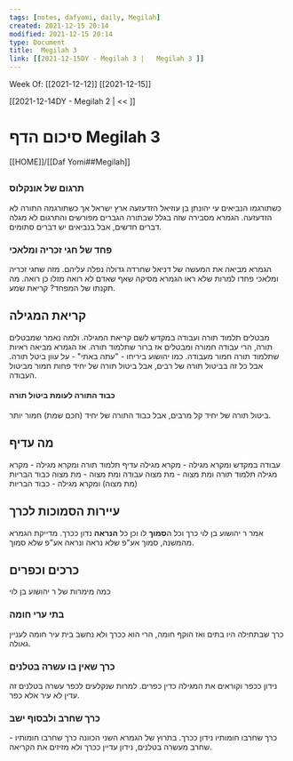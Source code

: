 ```yaml
---
tags: [notes, dafyomi, daily, Megilah] 
created: 2021-12-15 20:14
modified: 2021-12-15 20:14
type: Document
title:  Megilah 3
link: [[2021-12-15DY - Megilah 3 |   Megilah 3 ]]
---
```

Week Of: [[2021-12-12]]
[[2021-12-15]]

[[2021-12-14DY - Megilah 2 | << ]] 

# סיכום הדף  Megilah 3

[[HOME]]/[[Daf Yomi##Megilah]]

## 
 

### תרגום של אונקלוס
כשתורגמו הנביאים עי יהונתן בן עוזיאל הזדעזעה ארץ ישראל אך כשתורגמה התורה לא הזדעזעה. הגמרא מסבירה שזה בגלל שבתורה הגברים מפורשים והתרגום לא מגלה דברים חדשים, אבל בנביאים יש דברים סתומים.

### פחד של חגי זכריה ומלאכי
הגמרא מביאה את המעשה של דניאל שחרדה גדולה נפלה עליהם.
מזה שחגי זכריה ומלאכי פחדו למרות שלא ראו הגמרא מסיקה שאף שאדם לא רואה מזלו כן רואה.
מה תקנתו של המפחד? קריאת שמע.

## קריאת המגילה
מבטלים תלמוד תורה ועבודה במקדש לשם קריאת המגילה.
ולמה נאמר שמבטלים תורה, הרי עבודה חמורה ומבטלים אז ברור שתלמוד תורה.
אז הגמרא מביאה ראיות שתלמוד תורה חמור מעבודה. כמו יהושוע ביריחו - "עתה באתי" - על עוון ביטל תורה.
אבל כל זה בביטול תורה של רבים, אבל ביטול תורה של יחיד פחות חמור מביטול העבודה.
#### כבוד התורה לעומת ביטול תורה
ביטול תורה של יחיד קל מרבים, אבל כבוד התורה של יחיד (חכם שמת) חמור יותר. 

## מה עדיף 
עבודה במקדש ומקרא מגילה - מקרא מגילה עדיף
תלמוד תורה ומקרא מגילה - מקרא מגילה
תלמוד תורה ומת מצוה - מת מצוה 
עבודה ומת מצוה - מת מצוה 
כבוד הבריות (מת מצוה) ומקרא מגילה - כבוד הבריות

## עיירות הסמוכות לכרך
אמר ר יהושוע בן לוי כרך וכל ה**סמוך** לו וכן כל **הנראה** נדון ככרך.
מדייקת הגמרא מהמשנה, סמוך אע"פ שלא נראה ונראה אע"פ שלא סמוך.

## כרכים וכפרים
כמה מימרות של ר יהושוע בן לוי
### בתי ערי חומה
כרך שבתחילה היו בתים ואז הוקף חומה, הרי הוא ככרך ולא נחשב בית עיר חומה לעניין גאולה.
### כרך שאין בו עשרה בטלנים
נידון ככפר וקוראים את המגילה כדין כפרים.
למרות שנקלעים לכפר עשרה בטלנים זה עדין לא עיר אלא כפר.

### כרך שחרב ולבסוף ישב
כרך שחרבו חומותיו נידון ככרך. 
בתרוץ של הגמרא השני הכוונה כרך שחרבו חומותיו - שחרב מעשרה בטלנים, נידון עדיין ככרך ולא מזיזים את הקריאה.

